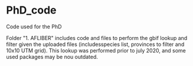 # PhD_code
Code used for the PhD


Folder "1. AFLIBER" includes code and files to perform the gbif lookup and filter given the uploaded files (includesspecies list, provinces to filter and 10x10 UTM grid). This lookup was performed prior to july 2020, and some used packages may be nou outdated.